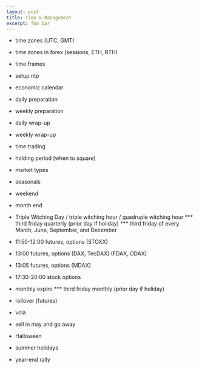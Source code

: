 ```yaml
---
layout: post
title: Time & Management
excerpt: foo bar
---
```


* time zones (UTC, GMT)
* time zones in forex (sessions, ETH, RTH)
* time frames
* setup ntp

* economic calendar

* daily preparation
* weekly preparation

* daily wrap-up
* weekly wrap-up

* time trading
* holding period (when to square)

* market types
* seasonals

* weekend
* month end

* Triple Witching Day / triple witching hour / quadruple witching hour
*** third friday quarterly (prior day if holiday)
*** third friday of every March, June, September, and December

* 11:50-12:00 futures, options (STOXX)
* 13:00 futures, options (DAX, TecDAX) (FDAX, ODAX)
* 13:05 futures, options (MDAX)
* 17:30-20:00 stock options

* monthly expire
*** third friday monthly (prior day if holiday)

* rollover (futures)

* vola

* sell in may and go away
* Halloween
* summer holidays
* year-end rally
